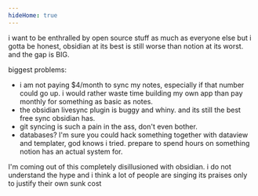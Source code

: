 ```yaml
---
hideHome: true
---
```

i want to be enthralled by open source stuff as much as everyone else but i gotta be honest, obsidian at its best is still worse than notion at its worst. and the gap is BIG.

biggest problems:
- i am not paying $4/month to sync my notes, especially if that number could go up. i would rather waste time building my own app than pay monthly for something as basic as notes.
- the obsidian livesync plugin is buggy and whiny. and its still the best free sync obsidian has.
- git syncing is such a pain in the ass, don't even bother.
- databases? I'm sure you could hack something together with dataview and templater, god knows i tried. prepare to spend hours on something notion has an actual system for.

I'm coming out of this completely disillusioned with obsidian. i do not understand the hype and i think a lot of people are singing its praises only to justify their own sunk cost